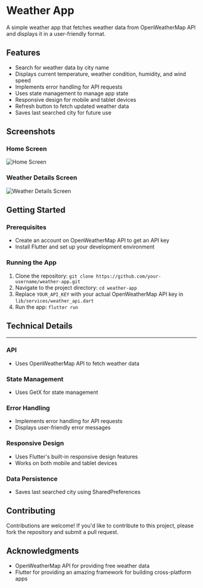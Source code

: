 # Weather App


A simple weather app that fetches weather data from OpenWeatherMap API and displays it in a user-friendly format.

## Features

* Search for weather data by city name
* Displays current temperature, weather condition, humidity, and wind speed
* Implements error handling for API requests
* Uses state management to manage app state
* Responsive design for mobile and tablet devices
* Refresh button to fetch updated weather data
* Saves last searched city for future use

## Screenshots

### Home Screen
![Home Screen](assets/home_screen.png)

### Weather Details Screen
![Weather Details Screen](assets/weather_details_screen.png)

## Getting Started

### Prerequisites

* Create an account on OpenWeatherMap API to get an API key
* Install Flutter and set up your development environment

### Running the App

1. Clone the repository: `git clone https://github.com/your-username/weather-app.git`
2. Navigate to the project directory: `cd weather-app`
3. Replace `YOUR_API_KEY` with your actual OpenWeatherMap API key in `lib/services/weather_api.dart`
4. Run the app: `flutter run`

## Technical Details
--------------------

### API

* Uses OpenWeatherMap API to fetch weather data

### State Management

* Uses GetX for state management

### Error Handling

* Implements error handling for API requests
* Displays user-friendly error messages

### Responsive Design

* Uses Flutter's built-in responsive design features
* Works on both mobile and tablet devices

### Data Persistence

* Saves last searched city using SharedPreferences

## Contributing

Contributions are welcome! If you'd like to contribute to this project, please fork the repository and submit a pull request.


## Acknowledgments

* OpenWeatherMap API for providing free weather data
* Flutter for providing an amazing framework for building cross-platform apps
